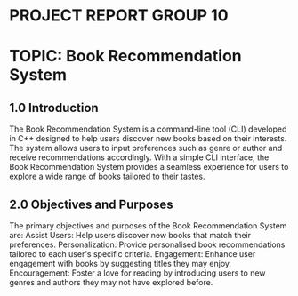 # PROJECT REPORT GROUP 10
# TOPIC: Book Recommendation System
## 1.0 Introduction
The Book Recommendation System is a command-line tool (CLI) developed in C++ designed to help users discover new books based on their interests. The system allows users to input preferences such as genre or author and receive recommendations accordingly. With a simple CLI interface, the Book Recommendation System provides a seamless experience for users to explore a wide range of books tailored to their tastes.

## 2.0 Objectives and Purposes
The primary objectives and purposes of the Book Recommendation System are:
Assist Users: Help users discover new books that match their preferences.
Personalization: Provide personalised book recommendations tailored to each user's specific criteria.
Engagement: Enhance user engagement with books by suggesting titles they may enjoy.
Encouragement: Foster a love for reading by introducing users to new genres and authors they may not have explored before.

